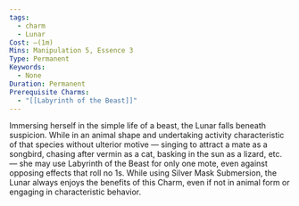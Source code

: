 ```yaml
---
tags:
  - charm
  - Lunar
Cost: —(1m)
Mins: Manipulation 5, Essence 3
Type: Permanent
Keywords:
  - None
Duration: Permanent
Prerequisite Charms:
  - "[[Labyrinth of the Beast]]"
---
```

Immersing herself in the simple life of a beast, the Lunar falls beneath suspicion. While in an animal shape and undertaking activity characteristic of that species without ulterior motive — singing to attract a mate as a songbird, chasing after vermin as a cat, basking in the sun as a lizard, etc. — she may use Labyrinth of the Beast for only one mote, even against opposing effects that roll no 1s. While using Silver Mask Submersion, the Lunar always enjoys the benefits of this Charm, even if not in animal form or engaging in characteristic behavior.